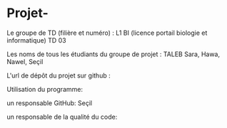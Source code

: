 # Projet-
Le groupe de TD (filière et numéro) : L1 BI (licence portail biologie et informatique) TD 03

Les noms de tous les étudiants du groupe de projet : TALEB Sara, Hawa, Nawel, Seçil

L'url de dépôt du projet sur github :

Utilisation du programme:

un responsable GitHub: Seçil

un responsable de la qualité du code:
